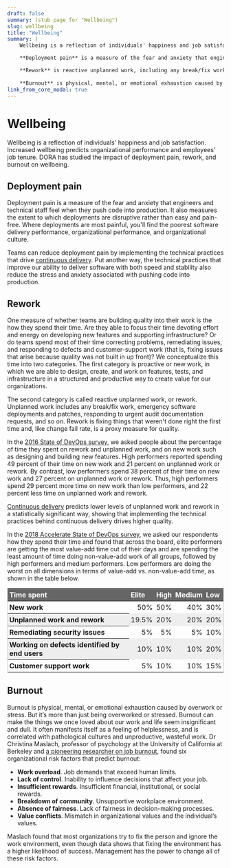 ```yaml
---
draft: false
summary: (stub page for "Wellbeing")
slug: wellbeing
title: "Wellbeing"
summary: |
    Wellbeing is a reflection of individuals' happiness and job satisfaction. Increased wellbeing predicts organizational performance and employees' job tenure. DORA has studied the impact of deployment pain, rework, and burnout on wellbeing.

    **Deployment pain** is a measure of the fear and anxiety that engineers and technical staff feel when they push code into production.

    **Rework** is reactive unplanned work, including any break/fix work, emergency software deployments and patches, responding to urgent audit documentation requests, and so on.
    
    **Burnout** is physical, mental, or emotional exhaustion caused by overwork or stress.
link_from_core_modal: true
---
```


# Wellbeing
Wellbeing is a reflection of individuals' happiness and job satisfaction. Increased wellbeing predicts organizational performance and employees' job tenure. DORA has studied the impact of deployment pain, rework, and burnout on wellbeing.

## Deployment pain
Deployment pain is a measure of the fear and anxiety that engineers and technical staff feel when they push code into production. It also measures the extent to which deployments are disruptive rather than easy and pain-free. Where deployments are most painful, you'll find the poorest software delivery performance, organizational performance, and organizational culture.

Teams can reduce deployment pain by implementing the technical practices that drive [continuous delivery]("/devops-capabilities/technical/continuous-delivery"). Put another way, the technical practices that improve our ability to deliver software with both speed and stability also reduce the stress and anxiety associated with pushing code into production.

## Rework
One measure of whether teams are building quality into their work is the  how they spend their time. Are they able to focus their time devoting effort and energy on developing new features and supporting infrastructure? Or do teams spend most of their time correcting problems, remediating issues, and responding to defects and customer-support work (that is, fixing issues that arise because quality was not built in up front)? We conceptualize this time into two categories. The first category is proactive or new work, in which we are able to design, create, and work on features, tests, and infrastructure in a structured and productive way to create value for our organizations. 


The second category is called reactive unplanned work, or rework. Unplanned work includes any break/fix work, emergency software deployments and patches, responding to urgent audit documentation requests, and so on. Rework is fixing things that weren't done right the first time and, like change fail rate, is a proxy measure for quality.
    
In the [2016 State of DevOps survey](/publications/pdf/state-of-devops-2016.pdf), we asked people about the percentage of time they spent on rework and unplanned work, and on new work such as designing and building new features. High performers reported spending 49 percent of their time on new work and 21 percent on unplanned work or rework. By contrast, low performers spend 38 percent of their time on new work and 27 percent on unplanned work or rework. Thus, high performers spend 29 percent more time on new work than low performers, and 22 percent less time on unplanned work and rework.
    
[Continuous delivery]("/devops-capabilities/technical/continuous-delivery") predicts lower levels of unplanned work and rework in a statistically significant way, showing that implementing the technical practices behind continuous delivery drives higher quality.
    
In the [2018 Accelerate State of DevOps survey](/publications/pdf/state-of-devops-2018.pdf), we asked our respondents how they spend their time and found that across the board, elite performers are getting the most value-add time out of their days and are spending the least amount of time doing non-value-add work of all groups, followed by high performers and medium performers. Low performers are doing the worst on all dimensions in terms of value-add vs. non-value-add time, as shown in the table below.

<!-- TODO: #323 remove inline styles -->
<style>
    .rework {
        margin:auto;
        border:1px solid #ccc;
        border-collapse: collapse;
    }

    .rework tr:nth-child(even) {
        background-color: #eee;
    }

    .rework th, .rework td {
        padding:.25em;
    }

    .rework th {
        text-align: left;
    }

    .rework td {
        text-align: right;
    }

    .rework thead th {
        background-color:#666;
        color:white;
    }

</style>

<table class="rework">
    <thead><tr><th scope="col" class="ranking-key">Time spent</th><th scope="col">Elite</th><th scope="col">High</th><th scope="col">Medium</th><th scope="col">Low</th></tr></thead>
    <tbody>
    <tr class="row-highlight"#669df6><th scope="row">New work</th><td>50%</td><td>50%</td><td>40%</td><td>30%</td></tr>
    <tr><th scope="row">Unplanned work and rework</th><td>19.5%</td><td>20%</td><td>20%</td><td>20%</td></tr>
    <tr><th scope="row">Remediating security issues</th><td>5%</td><td>5%</td><td>5%</td><td>10%</td></tr>
    <tr><th scope="row">Working on defects identified by end users</th><td>10%</td><td>10%</td><td>10%</td><td>20%</td></tr>
    <tr><th scope="row">Customer support work</th><td>5%</td><td>10%</td><td>10%</td><td>15%</td></tr>
    </tbody>
</table>

## Burnout
Burnout is physical, mental, or emotional exhaustion caused by overwork or stress. But it&rsquo;s more than just being overworked or stressed. Burnout can make the things we once loved about our work and life seem insignificant and dull. It often manifests itself as a feeling of helplessness, and is correlated with pathological cultures and unproductive, wasteful work. Dr Christina Maslach, professor of psychology at the University of California at Berkeley and [a pioneering researcher on job burnout](https://www.ncbi.nlm.nih.gov/pubmed/18457483), found six organizational risk factors that predict burnout:


  - **Work overload**. Job demands that exceed human limits.
  - **Lack of control**. Inability to influence decisions that affect your job.
  - **Insufficient rewards**. Insufficient financial, institutional, or social rewards.
  - **Breakdown of community**. Unsupportive workplace environment.
  - **Absence of fairness**. Lack of fairness in decision-making processes.
  - **Value conflicts**. Mismatch in organizational values and the individual&rsquo;s values.


Maslach found that most organizations try to fix the person and ignore the work environment, even though data shows that fixing the environment has a higher likelihood of success. Management has the power to change all of these risk factors.